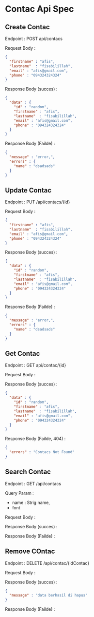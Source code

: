 # Contac Api Spec

## Create Contac

Endpoint : POST api/contacs  

Request Body : 

```json
{
  "firstname" : "afis",
  "lastname"  : "fisabilillah",
  "email" : "afis@gmail.com",
  "phone" : "094324324324"
}
``` 

Response Body (succes) :

```json
{
  "data" : {
    "id" : "random",
    "firstname" : "afis",
    "lastname"  : "fisabilillah",
    "email" : "afis@gmail.com",
    "phone" : "094324324324"
  }
}
```

Response Body (Failde) :

```json
{
  "message" : "error,",
  "errors" : {
    "name" : "dsadsads"
  }
}
```

## Update Contac

Endpoint : PUT /api/contacs/{id}

Request Body :
```json
{
  "firstname" : "afis",
  "lastname"  : "fisabilillah",
  "email" : "afis@gmail.com",
  "phone" : "094324324324"
}
```

Response Body (succes) :
```json
{
  "data" : {
    "id" : "random",
    "firstname" : "afis",
    "lastname"  : "fisabilillah",
    "email" : "afis@gmail.com",
    "phone" : "094324324324"
  }
}
```


Response Body (Failde) :

```json
{
  "message" : "error,",
  "errors" : {
    "name" : "dsadsads"
  }
}
```

## Get Contac

Endpoint : GET api/contac/{id}

Request Body :

Response Body (succes) :

```json
{
  "data" : {
    "id" : "random",
    "firstname" : "afis",
    "lastname"  : "fisabilillah",
    "email" : "afis@gmail.com",
    "phone" : "094324324324"
  }
}
```


Response Body (Failde, 404) :

```json
{
  "errors" : "Contacs Not Found"
}
```

## Search Contac

Endpoint : GET /api/contacs

Query Param :

- name : Strig name,
- font

Request Body :

Response Body (succes) :

Response Body (Failde) :

## Remove COntac

Endpoint : DELETE /api/contac/{idContac}

Request Body :

Response Body (succes) :
```json
{
  "message" : "data berhasil di hapus"
}
```

Response Body (Failde) :
